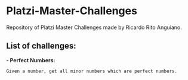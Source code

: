 # Platzi-Master-Challenges
Repository of Platzi Master Challenges made by Ricardo Rito Anguiano.



## List of challenges:
**- Perfect Numbers:**

    Given a number, get all minor numbers which are perfect numbers.



